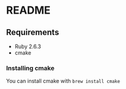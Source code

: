 # README

## Requirements

- Ruby 2.6.3
- cmake


### Installing cmake

You can install cmake with `brew install cmake`
